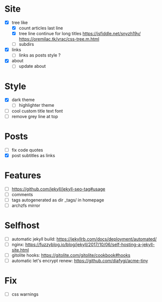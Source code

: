 # Site

- [x] tree like
  - [x] count articles last line
  - [x] tree line continue for long titles
        https://jsfiddle.net/snyzh19v/
        https://oremilac.tk/vrac/css-tree.m.html
  - [ ] subdirs
- [x] links
  - [ ] links as posts style ?
- [x] about
  - [ ] update about

# Style

- [x] dark theme
  - [ ] highlighter theme
- [ ] cool custom title text font
- [ ] remove grey line at top

# Posts

- [ ] fix code quotes
- [x] post subtitles as links

# Features

- [ ] https://github.com/jekyll/jekyll-seo-tag#usage
- [ ] comments
- [ ] tags autogenerated as dir _tags/ in homepage
- [ ] archzfs mirror

# Selfhost

- [ ] automatic jekyll build: https://jekyllrb.com/docs/deployment/automated/
- [ ] nginx: https://fuzzyblog.io/blog/jekyll/2017/10/06/self-hosting-a-jekyll-site.html
- [ ] gitolite hooks: https://gitolite.com/gitolite/cookbook#hooks
- [ ] automatic let's encrypt renew: https://github.com/diafygi/acme-tiny

# Fix
- [ ] css warnings

